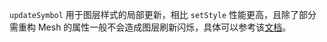 `updateSymbol` 用于图层样式的局部更新，相比 `setStyle` 性能更高，且除了部分需重构 Mesh 的属性一般不会造成图层刷新闪烁，具体可以参考该[文档](https://doc.maptalks.com/docs/api/vt/vector-perf/)。

